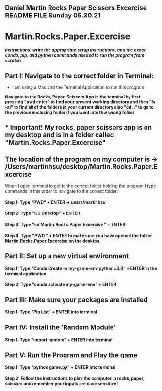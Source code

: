
## Daniel Martin Rocks Paper Scissors Excercise README FILE Sunday 05.30.21
# Martin.Rocks.Paper.Excercise

##### Instructions: write the appropriate setup instructions, and the exact conda, pip, and python commands needed to run the program from scratch


## Part I: Navigate to the correct folder in Terminal:

* I am using a Mac and the Terminal Application to run this program 

**Navigate to the Rocks, Paper, Scissors App in the terminal by first pressing "pwd enter" to find your present working directory and then "ls -al" to find all of the folders in your current directory also "cd .." to go to the previous enclosing folder if you went into thw wrong folder**

## * Important! My rocks, paper scissors app is on my desktop and is in a folder called "Martin.Rocks.Paper.Excercise" 


## The location of the program on my computer is ->   /Users/martinhsu/desktop/Martin.Rocks.Paper.Excercise


When I open terminal to get to the correct folder holding the program I type commands in this order to navigate to the correct folder:

#### Step 1: Type "PWD" + ENTER -> users/martinhsu
#### Step 2: Type "CD Desktop" + ENTER 
#### Step 3: Type "cd Martin.Rocks.Paper.Excercise " + ENTER
#### Step 4: Type "PWD " + ENTER to make sure you have opened the folder Martin.Rocks.Paper.Excercise on the desktop

## Part II: Set up a new virtual environment
#### Step 1: Type "Conda Create -n my-game-env python=3.8" + ENTER in the terminal application
#### Step 2: Type "conda activate my-game-env" + ENTER 

## Part III: Make sure your packages are installed
#### Step 1: Type "Pip List" + ENTER into terminal

## Part IV: Install the 'Random Module'
#### Step 1: Type "import random" + ENTER into terminal

## Part V: Run the Program and Play the game
#### Step 1: Type "python game.py" + ENTER into terminal
#### Step 2: Follow the instructions to play the computer in rocks, paper, scissors and remember your inputs are case sensitive!